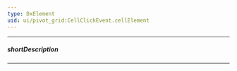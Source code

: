 ```yaml
---
type: DxElement
uid: ui/pivot_grid:CellClickEvent.cellElement
---
```

---
##### shortDescription
<!-- Description goes here -->

---
<!-- Description goes here -->